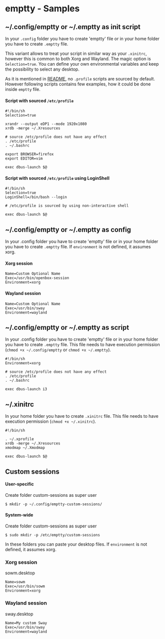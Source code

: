 # emptty - Samples

## \~/.config/emptty or \~/.emptty as init script
In your `.config` folder you have to create 'emptty' file or in your home folder you have to create `.emptty` file.

This variant allows to treat your script in similar way as your `.xinitrc`, however this is common to both Xorg and Wayland. The magic option is `Selection=true`. You can define your own environmental variables and keep the possibility to select any desktop.

As it is mentioned in [README](README.md), no `.profile` scripts are sourced by default. However following scripts contains few examples, how it could be done inside `emptty` file.

#### Script with sourced `/etc/profile`
```
#!/bin/sh
Selection=true

xrandr --output eDP1 --mode 1920x1080
xrdb -merge ~/.Xresources

# source /etc/profile does not have any effect
. /etc/profile
. ~/.bashrc

export BROWSER=firefox
export EDITOR=vim

exec dbus-launch $@
```

#### Script with sourced `/etc/profile` using LoginShell
```
#!/bin/sh
Selection=true
LoginShell=/bin/bash --login

# /etc/profile is sourced by using non-interactive shell

exec dbus-launch $@
```

## \~/.config/emptty or \~/.emptty as config
In your .config folder you have to create 'emptty' file or in your home folder you have to create `.emptty` file. If `environment` is not defined, it assumes xorg.

#### Xorg session
```
Name=Custom Optional Name
Exec=/usr/bin/openbox-session
Environment=xorg
```

#### Wayland session
```
Name=Custom Optional Name
Exec=/usr/bin/sway
Environment=wayland
```

## \~/.config/emptty or \~/.emptty as script
In your .config folder you have to create 'emptty' file or in your home folder you have to create `.emptty` file. This file needs to have execution permission (`chmod +x ~/.config/emptty` or `chmod +x ~/.emptty`).
```
#!/bin/sh
Environment=xorg

# source /etc/profile does not have any effect
. /etc/profile
. ~/.bashrc

exec dbus-launch i3
```

## \~/.xinitrc
In your home folder you have to create `.xinitrc` file. This file needs to have execution permission (`chmod +x ~/.xinitrc`).

```
#!/bin/sh

. ~/.xprofile
xrdb -merge ~/.Xresources
xmodmap ~/.Xmodmap

exec dbus-launch $@
```

## Custom sessions

#### User-specific
Create folder custom-sessions as super user
```
$ mkdir -p ~/.config/emptty-custom-sessions/
```

#### System-wide
Create folder custom-sessions as super user
```
$ sudo mkdir -p /etc/emptty/custom-sessions
```

In these folders you can paste your desktop files. If `environment` is not defined, it assumes xorg.

### Xorg session
sowm.desktop

```
Name=sowm
Exec=/usr/bin/sowm
Environment=xorg
```


### Wayland session
sway.desktop

```
Name=My custom Sway
Exec=/usr/bin/sway
Environment=wayland
```